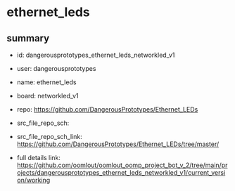 # ethernet_leds
 
## summary 
* id: dangerousprototypes_ethernet_leds_networkled_v1
* user: dangerousprototypes
* name: ethernet_leds
* board: networkled_v1
* repo: https://github.com/DangerousPrototypes/Ethernet_LEDs



* src_file_repo_sch: 
* src_file_repo_sch_link: https://github.com/DangerousPrototypes/Ethernet_LEDs/tree/master/
* full details link: https://github.com/oomlout/oomlout_oomp_project_bot_v_2/tree/main/projects/dangerousprototypes_ethernet_leds_networkled_v1/current_version/working  







